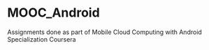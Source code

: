 # MOOC_Android
Assignments done as part of Mobile Cloud Computing with Android Specialization Coursera
